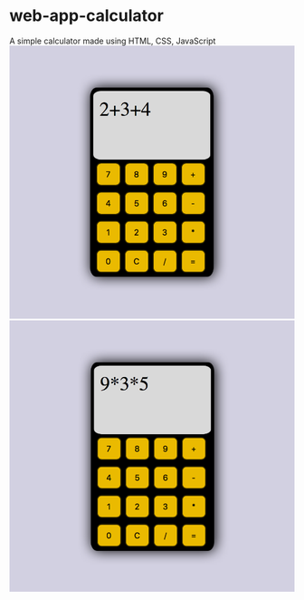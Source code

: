 # web-app-calculator
A simple calculator made using HTML, CSS, JavaScript
![1](https://github.com/ashishtrivedi16/web-app-calculator/blob/master/1.png)
![2](https://github.com/ashishtrivedi16/web-app-calculator/blob/master/2.png)
